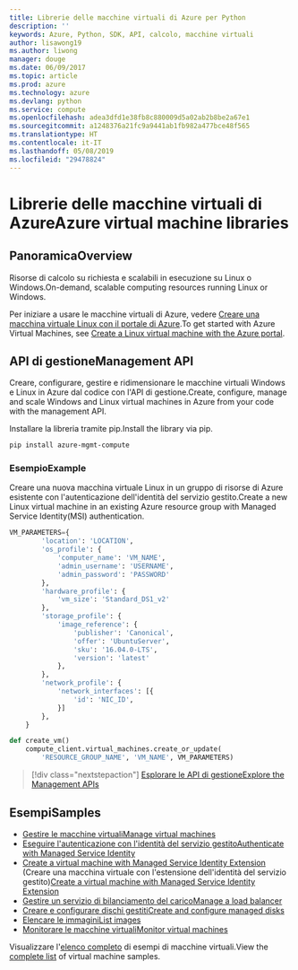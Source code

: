 ```yaml
---
title: Librerie delle macchine virtuali di Azure per Python
description: ''
keywords: Azure, Python, SDK, API, calcolo, macchine virtuali
author: lisawong19
ms.author: liwong
manager: douge
ms.date: 06/09/2017
ms.topic: article
ms.prod: azure
ms.technology: azure
ms.devlang: python
ms.service: compute
ms.openlocfilehash: adea3dfd1e38fb8c880009d5a02ab2b8be2a67e1
ms.sourcegitcommit: a1248376a21fc9a9441ab1fb982a477bce48f565
ms.translationtype: HT
ms.contentlocale: it-IT
ms.lasthandoff: 05/08/2019
ms.locfileid: "29478824"
---
```

# <a name="azure-virtual-machine-libraries"></a><span data-ttu-id="79f96-103">Librerie delle macchine virtuali di Azure</span><span class="sxs-lookup"><span data-stu-id="79f96-103">Azure virtual machine libraries</span></span>

## <a name="overview"></a><span data-ttu-id="79f96-104">Panoramica</span><span class="sxs-lookup"><span data-stu-id="79f96-104">Overview</span></span>

<span data-ttu-id="79f96-105">Risorse di calcolo su richiesta e scalabili in esecuzione su Linux o Windows.</span><span class="sxs-lookup"><span data-stu-id="79f96-105">On-demand, scalable computing resources running Linux or Windows.</span></span>

<span data-ttu-id="79f96-106">Per iniziare a usare le macchine virtuali di Azure, vedere [Creare una macchina virtuale Linux con il portale di Azure](/azure/virtual-machines/linux/quick-create-portal).</span><span class="sxs-lookup"><span data-stu-id="79f96-106">To get started with Azure Virtual Machines, see [Create a Linux virtual machine with the Azure portal](/azure/virtual-machines/linux/quick-create-portal).</span></span>

## <a name="management-api"></a><span data-ttu-id="79f96-107">API di gestione</span><span class="sxs-lookup"><span data-stu-id="79f96-107">Management API</span></span>

<span data-ttu-id="79f96-108">Creare, configurare, gestire e ridimensionare le macchine virtuali Windows e Linux in Azure dal codice con l'API di gestione.</span><span class="sxs-lookup"><span data-stu-id="79f96-108">Create, configure, manage and scale Windows and Linux virtual machines in Azure from your code with the management API.</span></span>

<span data-ttu-id="79f96-109">Installare la libreria tramite pip.</span><span class="sxs-lookup"><span data-stu-id="79f96-109">Install the library via pip.</span></span>

```bash
pip install azure-mgmt-compute 
```   

### <a name="example"></a><span data-ttu-id="79f96-110">Esempio</span><span class="sxs-lookup"><span data-stu-id="79f96-110">Example</span></span>

<span data-ttu-id="79f96-111">Creare una nuova macchina virtuale Linux in un gruppo di risorse di Azure esistente con l'autenticazione dell'identità del servizio gestito.</span><span class="sxs-lookup"><span data-stu-id="79f96-111">Create a new Linux virtual machine in an existing Azure resource group with Managed Service Identity(MSI) authentication.</span></span>

```python
VM_PARAMETERS={
        'location': 'LOCATION',
        'os_profile': {
            'computer_name': 'VM_NAME',
            'admin_username': 'USERNAME',
            'admin_password': 'PASSWORD'
        },
        'hardware_profile': {
            'vm_size': 'Standard_DS1_v2'
        },
        'storage_profile': {
            'image_reference': {
                'publisher': 'Canonical',
                'offer': 'UbuntuServer',
                'sku': '16.04.0-LTS',
                'version': 'latest'
            },
        },
        'network_profile': {
            'network_interfaces': [{
                'id': 'NIC_ID',
            }]
        },
    }

def create_vm()
    compute_client.virtual_machines.create_or_update(
        'RESOURCE_GROUP_NAME', 'VM_NAME', VM_PARAMETERS)
```

> [!div class="nextstepaction"]
> [<span data-ttu-id="79f96-112">Esplorare le API di gestione</span><span class="sxs-lookup"><span data-stu-id="79f96-112">Explore the Management APIs</span></span>](/python/api/overview/azure/virtualmachines/management)

## <a name="samples"></a><span data-ttu-id="79f96-113">Esempi</span><span class="sxs-lookup"><span data-stu-id="79f96-113">Samples</span></span>

* <span data-ttu-id="79f96-114">[Gestire le macchine virtuali][1]</span><span class="sxs-lookup"><span data-stu-id="79f96-114">[Manage virtual machines][1]</span></span>
* <span data-ttu-id="79f96-115">[Eseguire l'autenticazione con l'identità del servizio gestito][2]</span><span class="sxs-lookup"><span data-stu-id="79f96-115">[Authenticate with Managed Service Identity][2]</span></span>
* <span data-ttu-id="79f96-116">[Create a virtual machine with Managed Service Identity Extension][3] (Creare una macchina virtuale con l'estensione dell'identità del servizio gestito)</span><span class="sxs-lookup"><span data-stu-id="79f96-116">[Create a virtual machine with Managed Service Identity Extension][3]</span></span>
* <span data-ttu-id="79f96-117">[Gestire un servizio di bilanciamento del carico][4]</span><span class="sxs-lookup"><span data-stu-id="79f96-117">[Manage a load balancer][4]</span></span>
* <span data-ttu-id="79f96-118">[Creare e configurare dischi gestiti][5]</span><span class="sxs-lookup"><span data-stu-id="79f96-118">[Create and configure managed disks][5]</span></span>
* <span data-ttu-id="79f96-119">[Elencare le immagini][6]</span><span class="sxs-lookup"><span data-stu-id="79f96-119">[List images][6]</span></span> 
* <span data-ttu-id="79f96-120">[Monitorare le macchine virtuali][7]</span><span class="sxs-lookup"><span data-stu-id="79f96-120">[Monitor virtual machines][7]</span></span>

<span data-ttu-id="79f96-121">Visualizzare l'[elenco completo](https://azure.microsoft.com/resources/samples/?platform=python&term=virtual-machines) di esempi di macchine virtuali.</span><span class="sxs-lookup"><span data-stu-id="79f96-121">View the [complete list](https://azure.microsoft.com/resources/samples/?platform=python&term=virtual-machines) of virtual machine samples.</span></span>

[1]: https://azure.microsoft.com/resources/samples/virtual-machines-python-manage/
[2]: https://github.com/Azure-Samples/resource-manager-python-manage-resources-with-msi
[3]: https://github.com/Azure-Samples/compute-python-msi-vm
[4]: https://azure.microsoft.com/resources/samples/network-python-manage-loadbalancer
[5]: ../docs-ref-conceptual/python-sdk-azure-samples-managed-disks.md
[6]: ../docs-ref-conceptual/python-sdk-azure-samples-list-images.md
[7]: ../docs-ref-conceptual/python-sdk-azure-samples-monitor-vms.md